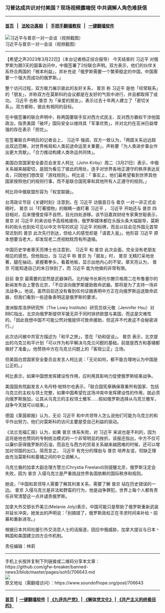 ### 习普达成共识对付美国？现场视频露端倪 中共调解人角色难获信
------------------------

#### [首页](https://github.com/gfw-breaker/banned-news3/blob/master/README.md) &nbsp;&nbsp;|&nbsp;&nbsp; [法轮功真相](https://github.com/begood0513/basic/blob/master/README.md)  &nbsp;&nbsp;|&nbsp;&nbsp; [手把手翻墙教程](https://github.com/gfw-breaker/guides/wiki)  &nbsp;&nbsp;|&nbsp;&nbsp; [一键翻墙软件](https://github.com/gfw-breaker/nogfw/blob/master/README.md)  



<div><img alt="习近平与普京一对一会谈（视频截图）" src="https://img.soundofhope.org/2023-03/1679489511083.png"/>
<br/><figcaption class="caption">
 习近平与普京一对一会谈（视频截图）
</figcaption></div><hr/>


<div><div class="Content__Wrapper sc-1bvya0-0 elmmKw article_body" data-checkusr="" itemprop="articleBody">
 <div id="post_place_1">
 </div>
 <p class="meta-top">
  <span class="meta">
   【希望之声2023年3月22日】（本台记者杨正综合报导）
  </span>
  今天结束的
  <ok href="/term/1063">
   习近平
  </ok>
  对俄罗斯为期3天的国事访问中，中俄签署了2份联合声明。双方表示，他们的伙伴关系符合两国的「根本利益」，并补充说「俄罗斯需要一个繁荣稳定的中国，中国需要一个强大而成功的俄罗斯。」
 </p>
 <p>
  整个访问过程，双方极力展示彼此的友好关系，
  <ok href="/term/6470">
   普京
  </ok>
  称
  <ok href="/term/1063">
   习近平
  </ok>
  是他「经常联系」的「朋友」，并称双方在莫斯科的会议都是在友好的气氛中进行，并且都取得了成功。
  <ok href="/term/1063">
   习近平
  </ok>
  也称
  <ok href="/term/6470">
   普京
  </ok>
  为「亲爱的朋友」，表示过去十年两人建立了「密切关系」。双方都称，彼此有相同的目标。
 </p>
 <p>
  在中俄签署的联合声明中，称两国要联手反对西方式民主、反对西方霸权干涉他国政治，指责美国「破坏」国际安全以维持其「军事优势」，并对北约在亚洲日益增强的存在表示「担忧」。
 </p>
 <p>
  在签署联合声明后的记者会上，
  <ok href="/term/1063">
   习近平
  </ok>
  强调，双方一致认为，「两国关系远远超出双边范畴，对世界格局和人类前途命运至关重要」，声称要「为人类进步事业作出更大贡献」，「合力推动构建人类命运共同体」。
 </p>
 <p>
  美国白宫国家安全委员会发言人柯比（John Kirby）周二（3月21日）表示，中俄关系越来越密切，是因为看见了彼此的用处，连手对世界各地正遵守的秩序表达反击，只因他们想改变「游戏规则」。柯比说：「 事实上，他们最希望看到世界其他国家按照他们的规则行事，而不是联合国宪章和其他所有人正遵守的规则。」
 </p>
 <p>
  柯比将中俄联盟形容为「权宜联姻」。
 </p>
 <p>
  台湾政论节目《关键时刻》注意到，在
  <ok href="/term/1063">
   习近平
  </ok>
  访俄首日与
  <ok href="/term/6470">
   普京
  </ok>
  一对一非正式会晤时，
  <ok href="/term/6470">
   普京
  </ok>
  以「盯著猎物」的眼睛一直盯著
  <ok href="/term/1063">
   习近平
  </ok>
  ，
  <ok href="/term/1063">
   习近平
  </ok>
  开始还与
  <ok href="/term/6470">
   普京
  </ok>
  四目相对，后来慢慢变得不自然，目光四处游移。该节目嘉宾财经专家黄世聪表示，
  <ok href="/term/6470">
   普京
  </ok>
  对
  <ok href="/term/1063">
   习近平
  </ok>
  的来访给予高规格接待，俄罗斯媒体都在头版头条大幅报导，莫斯科的街头也到处可见以中文书写的欢迎
  <ok href="/term/1063">
   习近平
  </ok>
  的标牌，而且以往会见外国元首常常迟到的
  <ok href="/term/6470">
   普京
  </ok>
  此次先行到达，但给人的感觉却是「请君入瓮」。他形容
  <ok href="/term/1063">
   习近平
  </ok>
  原本想要当老大，却发现老二虎视眈眈而有所退缩。
 </p>
 <p>
  中国历史学者章天亮博士也注意到，
  <ok href="/term/1063">
   习近平
  </ok>
  和
  <ok href="/term/6470">
   普京
  </ok>
  此次会面，完全没有老朋友相见的感觉。但他指出，当
  <ok href="/term/1063">
   习近平
  </ok>
  称
  <ok href="/term/6470">
   普京
  </ok>
  为「朋友」时，
  <ok href="/term/6470">
   普京
  </ok>
  无精打采地坐著，腿在抽动，紧握著拳头，看着地板，显示出他内心的不安。章天亮认为，
  <ok href="/term/6470">
   普京
  </ok>
  可能知道自己的末日快到了，而
  <ok href="/term/1063">
   习近平
  </ok>
  能为他做的非常有限。
 </p>
 <p>
  目前
  <ok href="/term/6470">
   普京
  </ok>
  最需要的显然是武器弹药。北约秘书长斯托尔滕贝格周二在布鲁塞尔的新闻发布会上警告北京，「不应该向俄罗斯援助致命武器。那将是为了支持一场非法战争」。他说，虽然目前还没有看到任何证据表明中方正在向俄罗斯运送致命武器，但我们看到一些迹象表明这是俄罗斯的要求。
 </p>
 <p>
  澳洲智库洛伊研究所（The Lowy Institute）研究员徐元敬（Jennifer Hsu）对BBC指出，北京向俄罗斯提供军援无异于同时排挤欧盟与美国，而这是灾难性的。「因此我想中国不可能公然对俄提供可致命援助，但这并不代表这不会秘密进行。」
 </p>
 <p>
  此次访问被中共官方描述为「和平之旅」，意在「劝和促谈」。
  <ok href="/term/6470">
   普京
  </ok>
  表示，北京提出的乌克兰和平计划「可以作为和平解决乌克兰问题的基础，前提是西方和基辅都做好了准备」。他赞扬中方在乌克兰问题上的「客观公正」立场。
 </p>
 <p>
  但美国白宫国家安全委员会发言人柯比说：「无论如何，都不能合理地认为中国是公正的。」
 </p>
 <p>
  柯比表示，如果中国想发挥建设性作用，应利用其影响力促使俄罗斯结束战争。
 </p>
 <p>
  美国国务院副发言人韦丹特·帕特尔也表示，「联合国宪章确保尊重所有国家、包括乌克兰的主权与领土完整，如果中国希望在这场冲突中发挥建设性的作用，就必须向俄罗斯施加，让其从乌克兰的主权领土撤军......假如俄罗斯选择从乌克兰撤军，战争今天就可以结束。」
 </p>
 <p>
  德国《莱茵邮报》认为，无论
  <ok href="/term/1063">
   习近平
  </ok>
  和中共领导人怎么说他们可能为乌克兰的和平作出努力，他们对莫斯科的访问主要是受自己利益的驱动。
 </p>
 <p>
  《法兰克福汇报》认为，如果
  <ok href="/term/6470">
   普京
  </ok>
  体系失败，对
  <ok href="/term/1063">
   习近平
  </ok>
  来说也是不利的，因为这将是他也赞同的专制统治模式的一个非常明显的挫折。该报还指出，中方不仅可以廉价获得俄罗斯的石油，而且在与西方的贸易关系越来越困难的时候，还可以增加对邻国的出口。简而言之，
  <ok href="/term/1063">
   习近平
  </ok>
  有充分的理由与
  <ok href="/term/6470">
   普京
  </ok>
  培养友谊，但缺乏理由充当莫斯科和基辅之间的中立调解人。
 </p>
 <p>
  乌克兰裔的加拿大副总理方慧兰(Chrystia Freeland)则提醒北京，俄罗斯注定会失败，因为
  <ok href="/term/6470">
   普京
  </ok>
  入侵乌克兰是严重挑战世界各国依赖的国际秩序和规则。
 </p>
 <p>
  她说，「中国和其领导人需要了解其利害关系，需要了解
  <ok href="/term/6470">
   普京
  </ok>
  站在历史错误的一边。
  <ok href="/term/6470">
   普京
  </ok>
  入侵乌克兰是非法和野蛮的行为，他是战争罪犯。世界上每个人都有责任非常清楚这一点并谴责俄罗斯。
 </p>
 <p>
  加拿大外交部长乔美兰(Melanie Joly)表示，中国可能只是帮助了俄罗斯重新武装并延长冲突，她发出的声明说：「别搞错了，俄罗斯政权正在寻求时间来补给丶招募和重新进攻。」
 </p>
 <p>
  根据日本共同社援引外交消息人士的话报道，因应中俄威胁，加拿大提议与日本丶韩国和美国建立四方合作机制。
 </p>
 <p class="meta-btm">
  责任编辑：林莉
 </p>
</div>
</div>
<hr/>
手机上长按并复制下列链接或二维码分享本文章：<br/>
https://github.com/gfw-breaker/banned-news3/blob/master/pages/soh5/706643.md <br/>
<a href='https://github.com/gfw-breaker/banned-news3/blob/master/pages/soh5/706643.md'><img src='https://github.com/gfw-breaker/banned-news3/blob/master/pages/soh5/706643.md.png'/></a> <br/>
原文地址（需翻墙访问）：https://www.soundofhope.org/post/706643


------------------------
#### [首页](https://github.com/gfw-breaker/banned-news3/blob/master/README.md) &nbsp;|&nbsp; [一键翻墙软件](https://github.com/gfw-breaker/nogfw/blob/master/README.md) &nbsp;| [《九评共产党》](https://github.com/gfw-breaker/9ping.md/blob/master/README.md#九评之一评共产党是什么) | [《解体党文化》](https://github.com/gfw-breaker/jtdwh.md/blob/master/README.md) | [《共产主义的终极目的》](https://github.com/gfw-breaker/gczydzjmd.md/blob/master/README.md)


<img src='http://gfw-breaker.win/banned-news3/pages/soh5/706643.md' width='0px' height='0px'/>